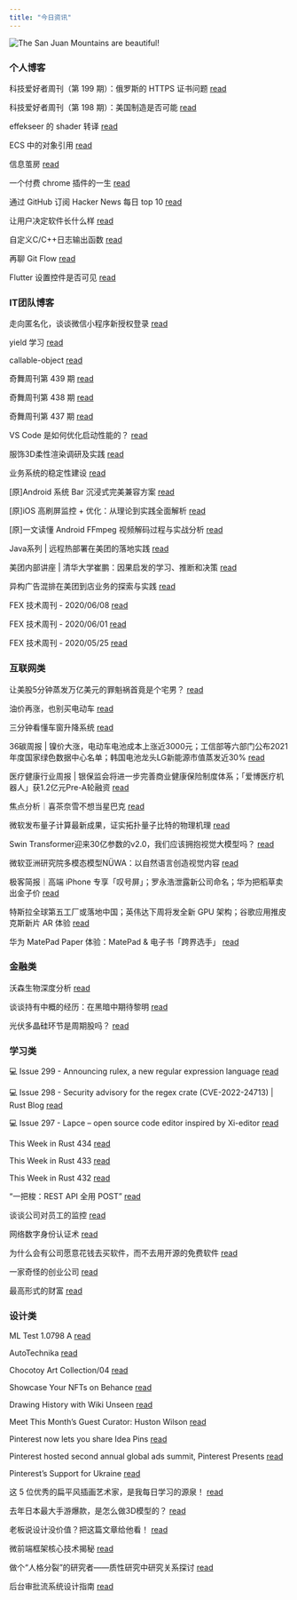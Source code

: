 ```yaml
---
title: "今日资讯"
---
```


![The San Juan Mountains are beautiful!](https://cn.bing.com/th?id=OHR.WorldFrogDay_EN-US9497103821_UHD.jpg "San Juan Mountains")

### 个人博客

   科技爱好者周刊（第 199 期）：俄罗斯的 HTTPS 证书问题 [read](http://www.ruanyifeng.com/blog/2022/03/weekly-issue-199.html)

   科技爱好者周刊（第 198 期）：美国制造是否可能 [read](http://www.ruanyifeng.com/blog/2022/03/weekly-issue-198.html)

   effekseer 的 shader 转译 [read](https://blog.codingnow.com/2022/03/effekseer_shader.html)

   ECS 中的对象引用 [read](https://blog.codingnow.com/2022/02/ecs_entity_reference.html)

   信息茧房 [read](https://blog.codingnow.com/2022/02/information_cocoons.html)

   一个付费 chrome 插件的一生 [read](https://blog.t9t.io/star-history-2021-01-21/)

   通过 GitHub 订阅 Hacker News 每日 top 10 [read](https://blog.t9t.io/headllines-2020-09-03/)

   让用户决定软件长什么样 [read](https://blog.t9t.io/let-user-design-2020-06-18/)

   自定义C/C++日志输出函数 [read](https://www.kymjs.com/code/2020/08/07/01)

   再聊 Git Flow [read](https://www.kymjs.com/manager/2020/05/29/01)

   Flutter 设置控件是否可见 [read](https://www.kymjs.com/note/2020/03/19/01)

### IT团队博客

   走向匿名化，谈谈微信小程序新授权登录 [read](http://www.alloyteam.com/2021/04/15431/)

   yield 学习 [read](http://www.alloyteam.com/2021/03/15427/)

   callable-object [read](http://www.alloyteam.com/2021/03/callable-object/)

   奇舞周刊第 439 期 [read](https://weekly.75.team/issue439.html)

   奇舞周刊第 438 期 [read](https://weekly.75.team/issue438.html)

   奇舞周刊第 437 期 [read](https://weekly.75.team/issue437.html)

   VS Code 是如何优化启动性能的？ [read](https://fed.taobao.org/blog/taofed/do71ct/wpsf10)

   服饰3D柔性渲染调研及实践 [read](https://fed.taobao.org/blog/taofed/do71ct/fufsgh)

   业务系统的稳定性建设 [read](https://fed.taobao.org/blog/taofed/do71ct/fc3cy0)

   \[原\]Android 系统 Bar 沉浸式完美兼容方案 [read](https://blog.csdn.net/ByteDanceTech/article/details/123540429)

   \[原\]iOS 高刷屏监控 + 优化：从理论到实践全面解析 [read](https://blog.csdn.net/ByteDanceTech/article/details/123437098)

   \[原\]一文读懂 Android FFmpeg 视频解码过程与实战分析 [read](https://blog.csdn.net/ByteDanceTech/article/details/123343422)

   Java系列 \| 远程热部署在美团的落地实践 [read](https://tech.meituan.com/2022/03/17/java-hotswap-sonic.html)

   美团内部讲座 \| 清华大学崔鹏：因果启发的学习、推断和决策 [read](https://tech.meituan.com/2022/03/17/causal-inference.html)

   异构广告混排在美团到店业务的探索与实践 [read](https://tech.meituan.com/2022/03/10/exploration-and-practice-of-heterogeneous-ad-mixed-ranking-in-meituan-ads.html)

   FEX 技术周刊 - 2020/06/08 [read](http://fex.baidu.com/blog/2020/06/fex-weekly-08//)

   FEX 技术周刊 - 2020/06/01 [read](http://fex.baidu.com/blog/2020/06/fex-weekly-01//)

   FEX 技术周刊 - 2020/05/25 [read](http://fex.baidu.com/blog/2020/05/fex-weekly-25//)

### 互联网类

   让美股5分钟蒸发万亿美元的罪魁祸首竟是个宅男？ [read](http://www.huxiu.com/article/511397.html?f=wangzhan)

   油价再涨，也别买电动车 [read](http://www.huxiu.com/article/511346.html?f=wangzhan)

   三分钟看懂车窗升降系统 [read](http://www.huxiu.com/article/511541.html?f=wangzhan)

   36碳周报 \| 镍价大涨，电动车电池成本上涨近3000元；工信部等六部门公布2021年度国家绿色数据中心名单；韩国电池龙头LG新能源市值蒸发近30% [read](https://36kr.com/p/1662935566850057)

   医疗健康行业周报 \| 银保监会将进一步完善商业健康保险制度体系；「爱博医疗机器人」获1.2亿元Pre-A轮融资 [read](https://36kr.com/p/1662705912813575)

   焦点分析｜喜茶奈雪不想当星巴克 [read](https://36kr.com/p/1661580383213574)

   微软发布量子计算最新成果，证实拓扑量子比特的物理机理 [read](https://www.msra.cn/zh-cn/news/features/azure-quantum)

   Swin Transformer迎来30亿参数的v2.0，我们应该拥抱视觉大模型吗？ [read](https://www.msra.cn/zh-cn/news/features/swin-transformer-v2)

   微软亚洲研究院多模态模型NÜWA：以自然语言创造视觉内容 [read](https://www.msra.cn/zh-cn/news/features/nuwa)

   极客简报｜高端 iPhone 专享「叹号屏」；罗永浩泄露新公司命名；华为把稻草卖出金子价 [read](http://www.geekpark.net/news/299892)

   特斯拉全球第五工厂或落地中国；英伟达下周将发全新 GPU 架构；谷歌应用推皮克斯新片 AR 体验 [read](http://www.geekpark.net/news/299887)

   华为 MatePad Paper 体验：MatePad & 电子书「跨界选手」 [read](http://www.geekpark.net/news/299885)

### 金融类

   沃森生物深度分析 [read](http://xueqiu.com/9829586784/214667450)

   谈谈持有中概的经历：在黑暗中期待黎明 [read](http://xueqiu.com/1064434794/214660499)

   光伏多晶硅环节是周期股吗？ [read](http://xueqiu.com/7514682568/214659365)

### 学习类

   💻 Issue 299 - Announcing rulex, a new regular expression language [read](https://rust.libhunt.com/newsletter/299)

   💻 Issue 298 - Security advisory for the regex crate (CVE-2022-24713) \| Rust Blog [read](https://rust.libhunt.com/newsletter/298)

   💻 Issue 297 - Lapce – open source code editor inspired by Xi-editor [read](https://rust.libhunt.com/newsletter/297)

   This Week in Rust 434 [read](https://this-week-in-rust.org/blog/2022/03/16/this-week-in-rust-434/)

   This Week in Rust 433 [read](https://this-week-in-rust.org/blog/2022/03/09/this-week-in-rust-433/)

   This Week in Rust 432 [read](https://this-week-in-rust.org/blog/2022/03/02/this-week-in-rust-432/)

   “一把梭：REST API 全用 POST” [read](https://coolshell.cn/articles/22173.html)

   谈谈公司对员工的监控 [read](https://coolshell.cn/articles/22157.html)

   网络数字身份认证术 [read](https://coolshell.cn/articles/21708.html)

   为什么会有公司愿意花钱去买软件，而不去用开源的免费软件 [read](https://wanqu.co/p/7581?s=rss)

   一家奇怪的创业公司 [read](https://wanqu.co/p/7580?s=rss)

   最高形式的财富 [read](https://wanqu.co/p/7579?s=rss)

### 设计类

   ML Test 1.0798 A [read](https://www.behance.net/gallery/139799873/ML-Test-10798-A)

   AutoTechnika [read](https://www.behance.net/gallery/139752317/AutoTechnika)

   Chocotoy Art Collection/04 [read](https://www.behance.net/gallery/139673261/Chocotoy-Art-Collection04)

   Showcase Your NFTs on Behance [read](https://medium.com/behance-blog/showcase-your-nfts-on-behance-2c48386a2336?source=rss-f5272b7f3182------2)

   Drawing History with Wiki Unseen [read](https://medium.com/behance-blog/drawing-history-with-wiki-unseen-5b8e35bfd8a3?source=rss-f5272b7f3182------2)

   Meet This Month’s Guest Curator: Huston Wilson [read](https://medium.com/behance-blog/meet-this-months-guest-curator-huston-wilson-313b75929ab3?source=rss-f5272b7f3182------2)

   Pinterest now lets you share Idea Pins [read](https://newsroom.pinterest.com/en/post/idea-pin-sharing-available)

   Pinterest hosted second annual global ads summit, Pinterest Presents [read](https://newsroom.pinterest.com/en/post/pinterest-hosted-second-annual-global-ads-summit-pinterest-presents)

   Pinterest’s Support for Ukraine [read](https://newsroom.pinterest.com/en/post/pinterests-support-for-ukraine)

   这 5 位优秀的扁平风插画艺术家，是我每日学习的源泉！ [read](https://www.uisdc.com/5-illustrations-artist)

   去年日本最大手游爆款，是怎么做3D模型的？ [read](https://www.uisdc.com/pretty-derby-3d)

   老板说设计没价值？把这篇文章给他看！ [read](https://www.uisdc.com/roi-for-ux-design)

   微前端框架核心技术揭秘 [read](https://11.146.83.18/2022/02/22/micro-frontend-framework/)

   做个“人格分裂”的研究者——质性研究中研究关系探讨 [read](https://11.146.83.18/2022/02/16/%e5%81%9a%e4%b8%aa%e4%ba%ba%e6%a0%bc%e5%88%86%e8%a3%82%e7%9a%84%e7%a0%94%e7%a9%b6%e8%80%85-%e8%b4%a8%e6%80%a7%e7%a0%94%e7%a9%b6%e4%b8%ad%e7%a0%94%e7%a9%b6%e5%85%b3/)

   后台审批流系统设计指南 [read](https://11.146.83.18/2022/02/08/%e5%90%8e%e5%8f%b0%e5%ae%a1%e6%89%b9%e6%b5%81%e7%b3%bb%e7%bb%9f%e8%ae%be%e8%ae%a1%e6%8c%87%e5%8d%97/)

